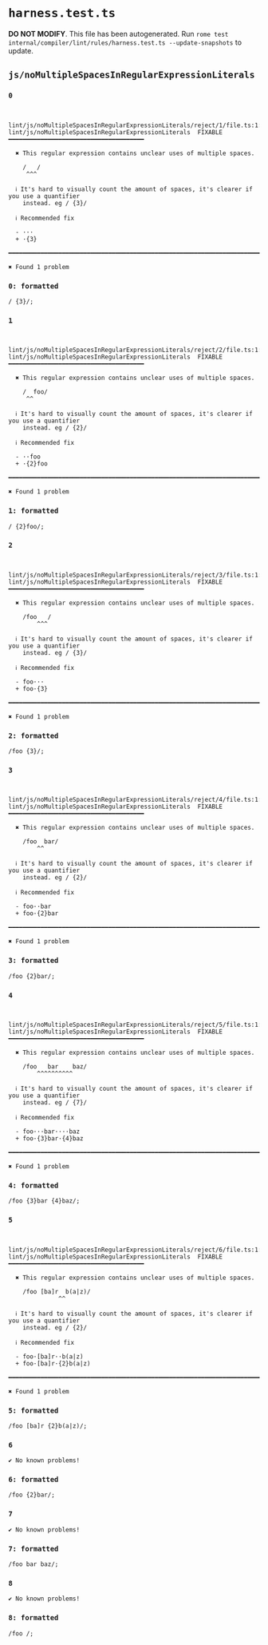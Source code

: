 # `harness.test.ts`

**DO NOT MODIFY**. This file has been autogenerated. Run `rome test internal/compiler/lint/rules/harness.test.ts --update-snapshots` to update.

## `js/noMultipleSpacesInRegularExpressionLiterals`

### `0`

```

 lint/js/noMultipleSpacesInRegularExpressionLiterals/reject/1/file.ts:1:1
lint/js/noMultipleSpacesInRegularExpressionLiterals  FIXABLE  ━━━━━━━━━━━━━━━━━━━━━━━━━━━━━━━━━━━━━━

  ✖ This regular expression contains unclear uses of multiple spaces.

    /   /
     ^^^

  ℹ It's hard to visually count the amount of spaces, it's clearer if you use a quantifier
    instead. eg / {3}/

  ℹ Recommended fix

  - ···
  + ·{3}

━━━━━━━━━━━━━━━━━━━━━━━━━━━━━━━━━━━━━━━━━━━━━━━━━━━━━━━━━━━━━━━━━━━━━━━━━━━━━━━━━━━━━━━━━━━━━━━━━━━━

✖ Found 1 problem

```

### `0: formatted`

```
/ {3}/;

```

### `1`

```

 lint/js/noMultipleSpacesInRegularExpressionLiterals/reject/2/file.ts:1:1
lint/js/noMultipleSpacesInRegularExpressionLiterals  FIXABLE  ━━━━━━━━━━━━━━━━━━━━━━━━━━━━━━━━━━━━━━

  ✖ This regular expression contains unclear uses of multiple spaces.

    /  foo/
     ^^

  ℹ It's hard to visually count the amount of spaces, it's clearer if you use a quantifier
    instead. eg / {2}/

  ℹ Recommended fix

  - ··foo
  + ·{2}foo

━━━━━━━━━━━━━━━━━━━━━━━━━━━━━━━━━━━━━━━━━━━━━━━━━━━━━━━━━━━━━━━━━━━━━━━━━━━━━━━━━━━━━━━━━━━━━━━━━━━━

✖ Found 1 problem

```

### `1: formatted`

```
/ {2}foo/;

```

### `2`

```

 lint/js/noMultipleSpacesInRegularExpressionLiterals/reject/3/file.ts:1:4
lint/js/noMultipleSpacesInRegularExpressionLiterals  FIXABLE  ━━━━━━━━━━━━━━━━━━━━━━━━━━━━━━━━━━━━━━

  ✖ This regular expression contains unclear uses of multiple spaces.

    /foo   /
        ^^^

  ℹ It's hard to visually count the amount of spaces, it's clearer if you use a quantifier
    instead. eg / {3}/

  ℹ Recommended fix

  - foo···
  + foo·{3}

━━━━━━━━━━━━━━━━━━━━━━━━━━━━━━━━━━━━━━━━━━━━━━━━━━━━━━━━━━━━━━━━━━━━━━━━━━━━━━━━━━━━━━━━━━━━━━━━━━━━

✖ Found 1 problem

```

### `2: formatted`

```
/foo {3}/;

```

### `3`

```

 lint/js/noMultipleSpacesInRegularExpressionLiterals/reject/4/file.ts:1:4
lint/js/noMultipleSpacesInRegularExpressionLiterals  FIXABLE  ━━━━━━━━━━━━━━━━━━━━━━━━━━━━━━━━━━━━━━

  ✖ This regular expression contains unclear uses of multiple spaces.

    /foo  bar/
        ^^

  ℹ It's hard to visually count the amount of spaces, it's clearer if you use a quantifier
    instead. eg / {2}/

  ℹ Recommended fix

  - foo··bar
  + foo·{2}bar

━━━━━━━━━━━━━━━━━━━━━━━━━━━━━━━━━━━━━━━━━━━━━━━━━━━━━━━━━━━━━━━━━━━━━━━━━━━━━━━━━━━━━━━━━━━━━━━━━━━━

✖ Found 1 problem

```

### `3: formatted`

```
/foo {2}bar/;

```

### `4`

```

 lint/js/noMultipleSpacesInRegularExpressionLiterals/reject/5/file.ts:1:4
lint/js/noMultipleSpacesInRegularExpressionLiterals  FIXABLE  ━━━━━━━━━━━━━━━━━━━━━━━━━━━━━━━━━━━━━━

  ✖ This regular expression contains unclear uses of multiple spaces.

    /foo   bar    baz/
        ^^^^^^^^^^

  ℹ It's hard to visually count the amount of spaces, it's clearer if you use a quantifier
    instead. eg / {7}/

  ℹ Recommended fix

  - foo···bar····baz
  + foo·{3}bar·{4}baz

━━━━━━━━━━━━━━━━━━━━━━━━━━━━━━━━━━━━━━━━━━━━━━━━━━━━━━━━━━━━━━━━━━━━━━━━━━━━━━━━━━━━━━━━━━━━━━━━━━━━

✖ Found 1 problem

```

### `4: formatted`

```
/foo {3}bar {4}baz/;

```

### `5`

```

 lint/js/noMultipleSpacesInRegularExpressionLiterals/reject/6/file.ts:1:10
lint/js/noMultipleSpacesInRegularExpressionLiterals  FIXABLE  ━━━━━━━━━━━━━━━━━━━━━━━━━━━━━━━━━━━━━━

  ✖ This regular expression contains unclear uses of multiple spaces.

    /foo [ba]r  b(a|z)/
              ^^

  ℹ It's hard to visually count the amount of spaces, it's clearer if you use a quantifier
    instead. eg / {2}/

  ℹ Recommended fix

  - foo·[ba]r··b(a|z)
  + foo·[ba]r·{2}b(a|z)

━━━━━━━━━━━━━━━━━━━━━━━━━━━━━━━━━━━━━━━━━━━━━━━━━━━━━━━━━━━━━━━━━━━━━━━━━━━━━━━━━━━━━━━━━━━━━━━━━━━━

✖ Found 1 problem

```

### `5: formatted`

```
/foo [ba]r {2}b(a|z)/;

```

### `6`

```
✔ No known problems!

```

### `6: formatted`

```
/foo {2}bar/;

```

### `7`

```
✔ No known problems!

```

### `7: formatted`

```
/foo bar baz/;

```

### `8`

```
✔ No known problems!

```

### `8: formatted`

```
/foo /;

```
